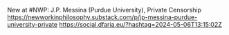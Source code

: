 New at #NWP: J.P. Messina (Purdue University), Private Censorship https://newworkinphilosophy.substack.com/p/jp-messina-purdue-university-private https://social.dfaria.eu/?hashtag=2024-05-06T13:15:02Z